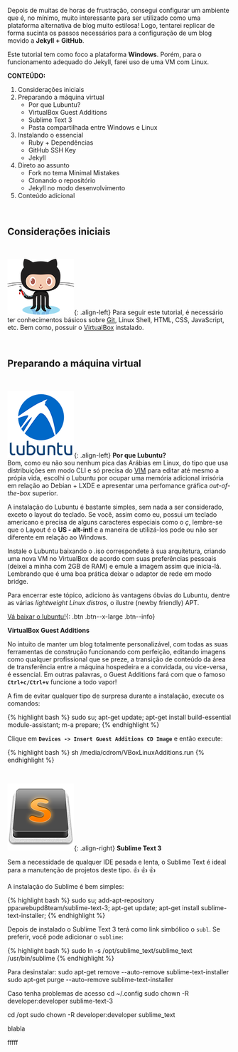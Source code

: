 Depois de muitas de horas de frustração, consegui configurar um ambiente que é, no mínimo, muito interessante para ser utilizado como uma plataforma alternativa de blog muito estilosa! Logo, tentarei replicar de forma sucinta os passos necessários para a configuração de um blog movido a **Jekyll + GitHub**.

Este tutorial tem como foco a plataforma **Windows**. Porém, para o funcionamento adequado do Jekyll, farei uso de uma VM com Linux.

**CONTEÚDO:**

1. Considerações iniciais
2. Preparando a máquina virtual
   * Por que Lubuntu?
   * VirtualBox Guest Additions
   * Sublime Text 3
   * Pasta compartilhada entre Windows e Linux
3. Instalando o essencial
   * Ruby + Dependências
   * GitHub SSH Key
   * Jekyll
4. Direto ao assunto
   * Fork no tema Minimal Mistakes
   * Clonando o repositório
   * Jekyll no modo desenvolvimento
5. Conteúdo adicional

&nbsp;  

## Considerações iniciais
&nbsp;  

![Octojekyll](../images/octojekyll.png){: .align-left}
Para seguir este tutorial, é necessário ter conhecimentos básicos sobre [Git](https://git-scm.com/), Linux Shell, HTML, CSS, JavaScript, etc. Bem como, possuir o [VirtualBox](https://www.virtualbox.org/wiki/Downloads) instalado.

&nbsp;  

## Preparando a máquina virtual
&nbsp;


![Lubuntu](../images/lubuntu-logo.png){: .align-left}
**Por que Lubuntu?**  
Bom, como eu não sou nenhum pica das Arábias em Linux, do tipo que usa distribuições em modo CLI e só precisa do [VIM](http://www.vim.org/) para editar até mesmo a própia vida, escolhi o Lubuntu por ocupar uma memória adicional irrisória em relação ao Debian + LXDE e apresentar uma perfomance gráfica *out-of-the-box* superior.

A instalação do Lubuntu é bastante simples, sem nada a ser considerado, exceto o layout do teclado. Se você, assim como eu, possui um teclado americano e precisa de alguns caracteres especiais como o *ç*, lembre-se que o Layout é o **US - alt-intl** e a maneira de utilizá-los pode ou não ser diferente em relação ao Windows.

Instale o Lubuntu baixando o .iso correspondete à sua arquitetura, criando uma nova VM no VirtualBox de acordo com suas preferências pessoais 
(deixei a minha com 2GB de RAM) e emule a imagem assim que inicia-lá. Lembrando que é uma boa prática deixar o adaptor de rede em modo bridge.

Para encerrar este tópico, adiciono às vantagens óbvias do Lubuntu, dentre as várias *lightweight Linux distros*, o ilustre (newby friendly) APT. 

[Vá baixar o lubuntu!](http://lubuntu.net/){: .btn .btn--x-large .btn--info}

**VirtualBox Guest Additions**

No intuito de manter um blog totalmente personalizável, com todas as suas ferramentas de construção funcionando com perfeição, editando imagens como qualquer profissional que se preze, a transição de conteúdo da área de transferência entre a máquina hospedeira e a convidada, ou vice-versa, é essencial. Em outras palavras, o Guest Additions fará  com que o famoso **`Ctrl+c/Ctrl+v`** funcione a todo vapor!

A fim de evitar qualquer tipo de surpresa durante a instalação, execute os comandos:

{% highlight bash %}
   sudo su;
   apt-get update;
   apt-get install build-essential module-assistant;
   m-a prepare;
{% endhighlight %}

Clique em **`Devices -> Insert Guest Additions CD Image`** e então execute:

{% highlight bash %}
   sh /media/cdrom/VBoxLinuxAdditions.run
{% endhighlight %}

&nbsp;

![Sublime Text](../images/logo-sublime-text.png){: .align-right}
**Sublime Text 3**

Sem a necessidade de qualquer IDE pesada e lenta, o Sublime Text é ideal para a manutenção de projetos deste tipo.
:thumbsup: :thumbsup: :thumbsup:

A instalação do Sublime é bem simples:

{% highlight bash %}
   sudo su;
   add-apt-repository ppa:webupd8team/sublime-text-3;
   apt-get update;
   apt-get install sublime-text-installer;
{% endhighlight %}

Depois de instalado o Sublime Text 3 terá como link simbólico o `subl`. Se preferir, você pode adicionar o `sublime`:

{% highlight bash %}
   sudo ln -s /opt/sublime_text/sublime_text /usr/bin/sublime
{% endhighlight %}

Para desinstalar:
sudo apt-get remove --auto-remove sublime-text-installer
sudo apt-get purge --auto-remove sublime-text-installer 

Caso tenha problemas de acesso
cd ~/.config
sudo chown -R developer:developer sublime-text-3

cd /opt
sudo chown -R developer:developer sublime_text

blabla


fffff



